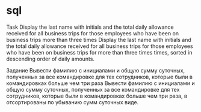 # sql
Task Display the last name with initials and the total daily allowance received for all business trips for those employees who have 
been on business trips more than three times Display the last name with initials and the total daily allowance received for all business 
trips for those employees who have been on business trips for more than three times times, sorted in descending order of daily amounts.    

Задание Вывести фамилию с инициалами и общую сумму суточных, полученных за все командировке для тех сотрудников, которые были в командировках 
больше чем три раза Вывести фамилию с инициалами и общую сумму суточных, полученных за все командировке для тех сотрудников, которые были в 
командировках больше чем три раза, в отсортированы по убыванию сумм суточных виде.
